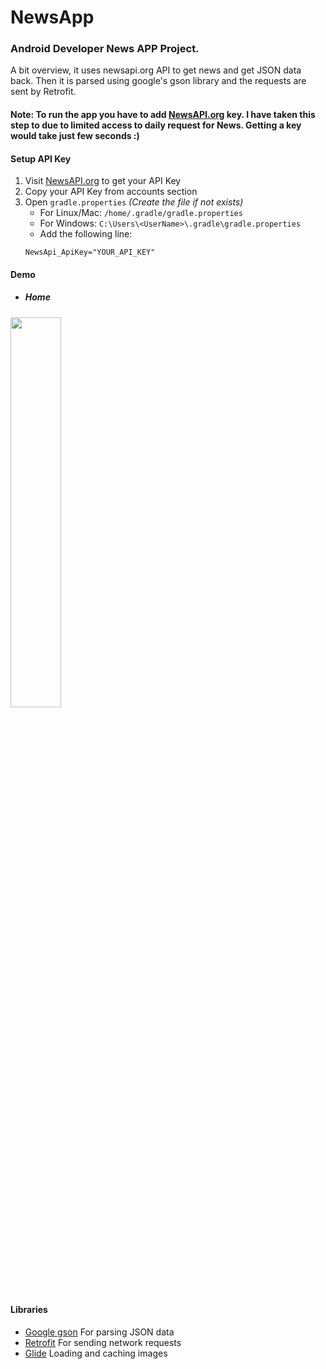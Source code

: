 # NewsApp
### Android Developer News APP Project.
A bit overview, it uses newsapi.org API to get news and get JSON data back. Then it is parsed using google's gson library and the requests are sent by Retrofit.

#### Note: To run the app you have to add [NewsAPI.org](https://newsapi.org/register) key. I have taken this step to due to limited access to daily request for News. Getting a key would take just few seconds :)

#### Setup API Key
1. Visit [NewsAPI.org](https://newsapi.org/register) to get your API Key
2. Copy your API Key from accounts section
3. Open `gradle.properties` *(Create the file if not exists)*
   - For Linux/Mac: `/home/.gradle/gradle.properties`
   - For Windows: `C:\Users\<UserName>\.gradle\gradle.properties`
   - Add the following line:
    ```
    NewsApi_ApiKey="YOUR_API_KEY"
    ``` 


#### Demo
- ##### Home
<img src="newsAppDemo.mp4" width="40%">


#### Libraries
- [Google gson](https://github.com/google/gson) For parsing JSON data
- [Retrofit](http://square.github.io/retrofit/) For sending network requests
- [Glide](https://github.com/bumptech/glide) Loading and caching images
